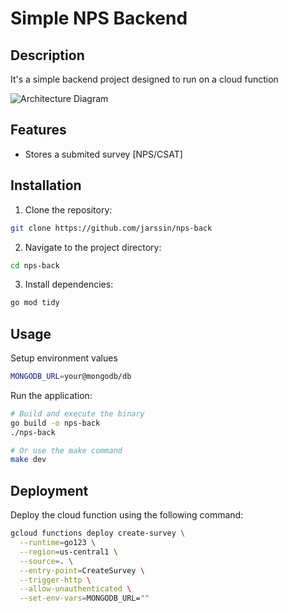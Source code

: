 # Simple NPS Backend

## Description

It's a simple backend project designed to run on a cloud function

![Architecture Diagram](docs/arch.png)

## Features

- Stores a submited survey [NPS/CSAT]

## Installation

1. Clone the repository:

```bash
git clone https://github.com/jarssin/nps-back
```

2. Navigate to the project directory:

```bash
cd nps-back
```

3. Install dependencies:

```bash
go mod tidy
```

## Usage

Setup environment values

```bash
MONGODB_URL=your@mongodb/db
```

Run the application:

```bash
# Build and execute the binary
go build -o nps-back
./nps-back

# Or use the make command
make dev
```

## Deployment

Deploy the cloud function using the following command:

```bash
gcloud functions deploy create-survey \
  --runtime=go123 \
  --region=us-central1 \
  --source=. \
  --entry-point=CreateSurvey \
  --trigger-http \
  --allow-unauthenticated \
  --set-env-vars=MONGODB_URL=""
```
